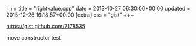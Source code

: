 +++
title = "rightvalue.cpp"
date = 2013-10-27 06:30:06+00:00
updated = 2015-12-26 16:18:57+00:00
[extra]
css = "gist"
+++

<https://gist.github.com/7178535>

move constructor test

